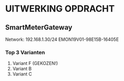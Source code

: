 # UITWERKING OPDRACHT

## SmartMeterGateway

Network: 192.168.1.30/24
EMON19V01-98E15B-16405E

### Top 3 Varianten

1. Variant F (GEKOZEN!)
2. Variant B
3. Variant C
